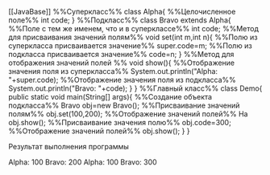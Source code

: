[[JavaBase]]
%%Суперкласс%%
class Alpha{
%%Целочисленное поле%%
	int code;
}
%%Подкласс%%
class Bravo extends Alpha{
%%Поле с тем же именем, что и в суперклассе%%
	int code;
%%Метод для присваивания значений полям%%
	void set(int m,int n){
%%Полю из суперкласса присваивается значение%%
		super.code=m;
%%Полю из подкласса присваивается значение%%
		code=n;
	}
%%Метод для отображения значений полей %%
	void show(){
%%Отображение значения поля из суперкласса%%
		System.out.println("Alpha: "+super.code);
%%Отображение значения поля из подкласса%%
		System.out.println("Bravo: "+code);
	}
}
%%Главный класс%%
class Demo{
	public static void main(String[] args){
%%Создание объекта подкласса%%
		Bravo obj=new Bravo();
%%Присваивание значений полям%%
		obj.set(100,200);
%%Отображение значений полей%%
	На obj.show();
%%Присваивание значения полю%%
		obj.code=300;
%%Отображение значений полей%%
		obj.show();
	}
}

Результат выполнения программы

Alpha: 100
Bravo: 200
Alpha: 100
Bravo: 300